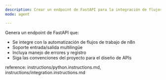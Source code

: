 ```yaml
---
description: Crear un endpoint de FastAPI para la integración de flujos de trabajo en n8n.
mode: agent

---
```


Genera un endpoint de FastAPI que:
- Se integre con la automatización de flujos de trabajo de n8n
- Soporte entrada/salida multilingüe
- Incluya manejo de errores y registro
- Siga las convenciones del proyecto para el diseño de APIs

reference: instructions/python.instructions.md, instructions/integration.instructions.md
